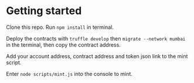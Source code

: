 # Getting started 
Clone this repo. 
Run `npm install` in terminal.
 
Deploy the contracts with `truffle develop` then `migrate --network mumbai` in the terminal, then copy the contract address.

Add your account address, contract address and token json link to the mint script.

Enter `node scripts/mint.js` into the console to mint.

